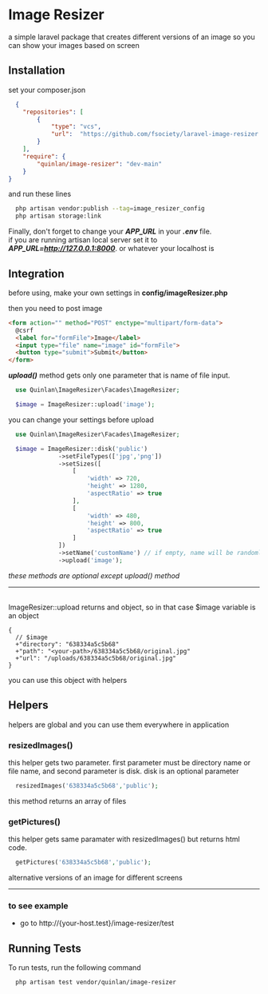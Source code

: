
# Image Resizer

a simple laravel package that creates different versions of an image so you can show your images based on screen

## Installation

set your composer.json

```json
  {
    "repositories": [
        {
            "type": "vcs",
            "url":  "https://github.com/fsociety/laravel-image-resizer.git"
        }
    ],
    "require": {
        "quinlan/image-resizer": "dev-main"
    }
}
```

and run these lines
```bash
  php artisan vendor:publish --tag=image_resizer_config
  php artisan storage:link
```

Finally, don't forget to change your ***APP_URL*** in your ***.env*** file. \
if you are running artisan local server set it to ***APP_URL=http://127.0.0.1:8000***. or whatever your localhost is

## Integration

before using, make your own settings in **config/imageResizer.php**

then you need to post image

```html
<form action="" method="POST" enctype="multipart/form-data">
  @csrf
  <label for="formFile">Image</label>
  <input type="file" name="image" id="formFile">
  <button type="submit">Submit</button>
</form>
```

***upload()*** method gets only one parameter that is name of file input. 

```php
  use Quinlan\ImageResizer\Facades\ImageResizer;

  $image = ImageResizer::upload('image');
```

you can change your settings before upload
```php
  use Quinlan\ImageResizer\Facades\ImageResizer;

  $image = ImageResizer::disk('public')
              ->setFileTypes(['jpg','png'])
              ->setSizes([
                  [
                      'width' => 720,
                      'height' => 1280,
                      'aspectRatio' => true
                  ],
                  [
                      'width' => 480,
                      'height' => 800,
                      'aspectRatio' => true
                  ]
              ])
              ->setName('customName') // if empty, name will be randomly generated
              ->upload('image');
```
*these methods are optional except upload() method*

---
\
ImageResizer::upload returns and object, so in that case $image variable is an object

```
{
  // $image
  +"directory": "638334a5c5b68"
  +"path": "<your-path>/638334a5c5b68/original.jpg"
  +"url": "/uploads/638334a5c5b68/original.jpg"
}
```

you can use this object with helpers

## Helpers

helpers are global and you can use them everywhere in application

### resizedImages()
this helper gets two parameter. first parameter must be directory name or file name, and second parameter is disk. disk is an optional parameter
```php
  resizedImages('638334a5c5b68','public');
```
this method returns an array of files

### getPictures()
this helper gets same paramater with resizedImages() but returns html code.
```php
  getPictures('638334a5c5b68','public');
```
alternative versions of an image for different screens

---

### to see example
- go to http://{your-host.test}/image-resizer/test

## Running Tests

To run tests, run the following command

```bash
  php artisan test vendor/quinlan/image-resizer
```
